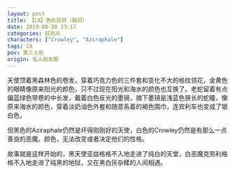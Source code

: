 ```yaml
---
layout: post
title: 【CA】色彩反转（脑洞）
date: 2019-08-28 23:17
categories: 好兆头
characters: ["Crowley", "Aziraphale"]
tags: CA
pov: 第三人称
origin: 名人朋友圈
---
```


天使顶着黑森林色的卷发，穿着巧克力色的三件套和变化不大的格纹领花，金黄色的眼睛像原来阳光的颜色，只不过现在阳光和海水的颜色也互换了。老蛇留着有点偏蓝绿色带卷的中长发，戴着白色反光的墨镜，摘下墨镜是浅蓝色狭长的蛇瞳，像原来海水的颜色，穿着淡奶油色外套和随意系着的褐色围巾，连宾利车也变成了银白色。

但黑色的Aziraphale仍然是坏得刚刚好的天使，白色的Crowley仍然是有那么一点善良的恶魔。颜色，无法改变或者决定他们的性格。

故事就是这样开始的，黑天使亚兹格格不入地走进了纯白的天堂，白恶魔克劳利格格不入地走进了纯黑的地狱，又在黑白灰杂糅的人间相遇。
